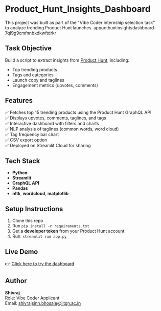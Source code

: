 # Product_Hunt_Insights_Dashboard
This project was built as part of the "Vibe Coder internship selection task" to analyze trending Product Hunt launches.
appucthuntinsightsdashboard-7ql9g9cmfnnbkdkwftdrkr

## Task Objective

Build a script to extract insights from [Product Hunt](https://producthunt.com), including:
- Top trending products
- Tags and categories
- Launch copy and taglines
- Engagement metrics (upvotes, comments)

## Features

✅ Fetches top 15 trending products using the Product Hunt GraphQL API  
✅ Displays upvotes, comments, taglines, and tags  
✅ Interactive dashboard with filters and charts  
✅ NLP analysis of taglines (common words, word cloud)  
✅ Tag frequency bar chart  
✅ CSV export option  
✅ Deployed on Streamlit Cloud for sharing

## Tech Stack

- **Python**
- **Streamlit**
- **GraphQL API**
- **Pandas**
- **nltk**, **wordcloud**, **matplotlib**

## Setup Instructions

1. Clone this repo  
2. Run `pip install -r requirements.txt`  
3. Get a **developer token** from your Product Hunt account  
4. Run: `streamlit run app.py`

## Live Demo

👉 [Click here to try the dashboard]([[https://your-deployed-link.streamlit.app](https://appucthuntinsightsdashboard-7ql9g9cmfnnbkdkwftdrkr.streamlit.app/)](https://appucthuntinsightsdashboard-7ql9g9cmfnnbkdkwftdrkr.streamlit.app/))

## Author

**Shivraj**  
Role: Vibe Coder Applicant  
Email: shivrajsinh.bhosale@iitgn.ac.in
